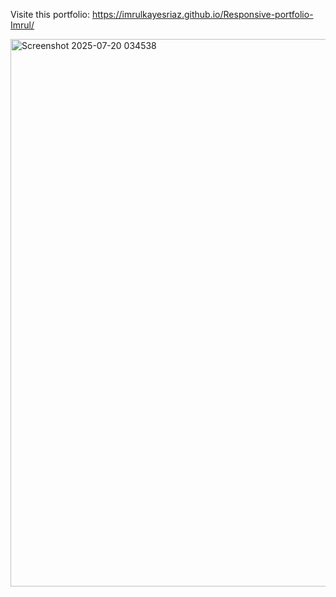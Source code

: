 Visite this portfolio: https://imrulkayesriaz.github.io/Responsive-portfolio-Imrul/

<img width="1844" height="876" alt="Screenshot 2025-07-20 034538" src="https://github.com/user-attachments/assets/7fe111ca-cc76-4e27-bc21-567b55103d3b" />

